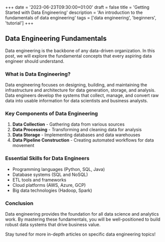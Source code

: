 +++
date = '2023-06-23T09:30:00+01:00'
draft = false
title = 'Getting Started with Data Engineering'
description = 'An introduction to the fundamentals of data engineering'
tags = ['data engineering', 'beginners', 'tutorial']
+++

## Data Engineering Fundamentals

Data engineering is the backbone of any data-driven organization. In this post, we will explore the fundamental concepts that every aspiring data engineer should understand.

### What is Data Engineering?

Data engineering focuses on designing, building, and maintaining the infrastructure and architecture for data generation, storage, and analysis. Data engineers develop the systems that collect, manage, and convert raw data into usable information for data scientists and business analysts.

### Key Components of Data Engineering

1. **Data Collection** - Gathering data from various sources
2. **Data Processing** - Transforming and cleaning data for analysis
3. **Data Storage** - Implementing databases and data warehouses
4. **Data Pipeline Construction** - Creating automated workflows for data movement

### Essential Skills for Data Engineers

- Programming languages (Python, SQL, Java)
- Database systems (SQL and NoSQL)
- ETL tools and frameworks
- Cloud platforms (AWS, Azure, GCP)
- Big data technologies (Hadoop, Spark)

### Conclusion

Data engineering provides the foundation for all data science and analytics work. By mastering these fundamentals, you will be well-positioned to build robust data systems that drive business value.

Stay tuned for more in-depth articles on specific data engineering topics!
